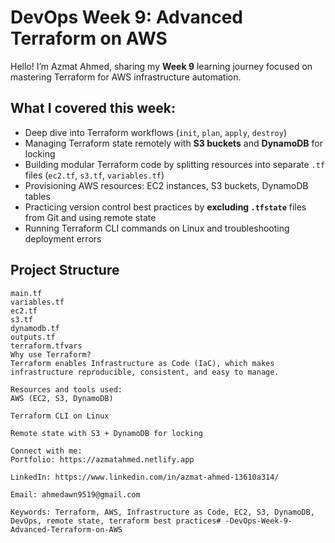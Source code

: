 # DevOps Week 9: Advanced Terraform on AWS

Hello! I’m Azmat Ahmed, sharing my **Week 9** learning journey focused on mastering Terraform for AWS infrastructure automation.

## What I covered this week:

- Deep dive into Terraform workflows (`init`, `plan`, `apply`, `destroy`)
- Managing Terraform state remotely with **S3 buckets** and **DynamoDB** for locking
- Building modular Terraform code by splitting resources into separate `.tf` files (`ec2.tf`, `s3.tf`, `variables.tf`)
- Provisioning AWS resources: EC2 instances, S3 buckets, DynamoDB tables
- Practicing version control best practices by **excluding `.tfstate`** files from Git and using remote state
- Running Terraform CLI commands on Linux and troubleshooting deployment errors

## Project Structure

```plaintext
main.tf
variables.tf
ec2.tf
s3.tf
dynamodb.tf
outputs.tf
terraform.tfvars
Why use Terraform?
Terraform enables Infrastructure as Code (IaC), which makes infrastructure reproducible, consistent, and easy to manage.

Resources and tools used:
AWS (EC2, S3, DynamoDB)

Terraform CLI on Linux

Remote state with S3 + DynamoDB for locking

Connect with me:
Portfolio: https://azmatahmed.netlify.app

LinkedIn: https://www.linkedin.com/in/azmat-ahmed-13610a314/

Email: ahmedawn9519@gmail.com

Keywords: Terraform, AWS, Infrastructure as Code, EC2, S3, DynamoDB, DevOps, remote state, terraform best practices# -DevOps-Week-9-Advanced-Terraform-on-AWS
